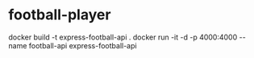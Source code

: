 # football-player

docker build -t express-football-api .
docker run -it -d -p 4000:4000 --name football-api express-football-api

